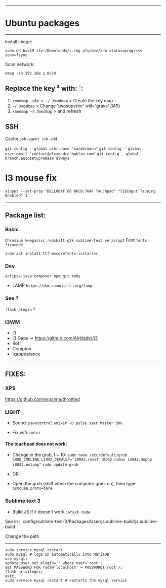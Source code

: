 ___________________________________________________________

# Ubuntu packages

___________________________________________________________

Install image:

	sudo dd bs=1M if=~/Downloads/s.img of=/dev/sda status=progress conv=fsync

Scan network:

	nmap -sn 192.168.1.0/24

## Replace the key ² with: \`:
1. `xmodmap -pke > ~/.Xmodmap` > Create the key map
2. `~/.Xmodmap` > Change 'twosuperior' with 'grave' (l49)
3. `xmodmap ~/.Xmodmap` > and refresh

## SSH
Cache `ssh-agent ssh-add`

`git config --global user.name "xandermann"`
`git config --global user.email "contact@alexandre-hublau.com"`
`git config --global branch.autosetuprebase always`


# I3 mouse fix

	xinput --set-prop "DELL08AF:00 06CB:76AF Touchpad" "libinput Tapping Enabled" 1

___________________________________________________________

## Package list:

### Basic

`Chromium keepassxc redshift-gtk sublime-text veracrypt`
Font `fonts-firacode`

	sudo apt install ttf-mscorefonts-installer

### Dev

`eclipse-java composer npm git ruby`
+ LAMP `https://doc.ubuntu-fr.org/lamp`

### See ?

`flash-plugin` ?

### I3WM
* I3
* I3 Gaps -> https://github.com/Airblader/i3
* Rofi
* Compton
* lxappearance

___________________________________________________________

## FIXES:

### XPS
https://github.com/erpalma/throttled

### LIGHT:

* Sound:
```pavucontrol```
```amixer -D pulse sset Master 30%```

* Fix wifi:
```nmtui```

#### The touchpad does not work:

* Change in the grub,  l ~ 10:
```sudo nano /etc/default/grub```
```GRUB_CMDLINE_LINUX_DEFAULT="i8042.reset i8042.nomux i8042.nopnp i8042.noloop"```
```sudo update-grub```

* OR:

* Open the grub (shift when the computer goes on), then type:
```psmouse.proto=bare```


### Sublime text 3

* Build JS if it doesn't work : `which node`

See in : .config/sublime-text-3/Packages/User/js.sublime-build/js.sublime-build

Change the path

___________________________________________________________


	sudo service mysql restart
	sudo mysql # logs in automatically into MariaDB
	use mysql;
	update user set plugin='' where user='root';
	SET PASSWORD FOR root@'localhost' = PASSWORD('root');
	flush privileges;
	exit;
	sudo service mysql restart # restarts the mysql service



